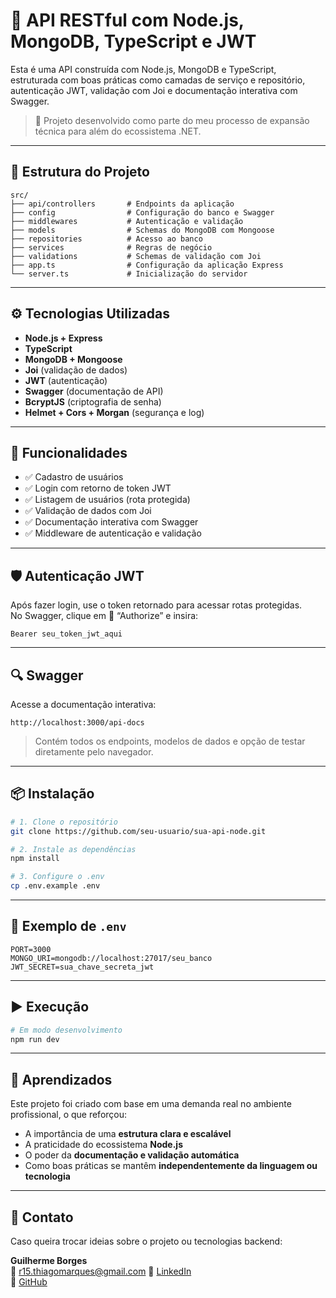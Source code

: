 # 🚀 API RESTful com Node.js, MongoDB, TypeScript e JWT

Esta é uma API construída com Node.js, MongoDB e TypeScript, estruturada com boas práticas como camadas de serviço e repositório, autenticação JWT, validação com Joi e documentação interativa com Swagger.

> 🧠 Projeto desenvolvido como parte do meu processo de expansão técnica para além do ecossistema .NET.

---

## 📁 Estrutura do Projeto

```
src/
├── api/controllers       # Endpoints da aplicação
├── config                # Configuração do banco e Swagger
├── middlewares           # Autenticação e validação
├── models                # Schemas do MongoDB com Mongoose
├── repositories          # Acesso ao banco
├── services              # Regras de negócio
├── validations           # Schemas de validação com Joi
├── app.ts                # Configuração da aplicação Express
└── server.ts             # Inicialização do servidor
```

---

## ⚙️ Tecnologias Utilizadas

- **Node.js + Express**
- **TypeScript**
- **MongoDB + Mongoose**
- **Joi** (validação de dados)
- **JWT** (autenticação)
- **Swagger** (documentação de API)
- **BcryptJS** (criptografia de senha)
- **Helmet + Cors + Morgan** (segurança e log)

---

## 🚧 Funcionalidades

- ✅ Cadastro de usuários
- ✅ Login com retorno de token JWT
- ✅ Listagem de usuários (rota protegida)
- ✅ Validação de dados com Joi
- ✅ Documentação interativa com Swagger
- ✅ Middleware de autenticação e validação

---

## 🛡️ Autenticação JWT

Após fazer login, use o token retornado para acessar rotas protegidas.  
No Swagger, clique em 🔐 “Authorize” e insira:

```
Bearer seu_token_jwt_aqui
```

---

## 🔍 Swagger

Acesse a documentação interativa:

```
http://localhost:3000/api-docs
```

> Contém todos os endpoints, modelos de dados e opção de testar diretamente pelo navegador.

---

## 📦 Instalação

```bash
# 1. Clone o repositório
git clone https://github.com/seu-usuario/sua-api-node.git

# 2. Instale as dependências
npm install

# 3. Configure o .env
cp .env.example .env
```

---

## 🔐 Exemplo de `.env`

```env
PORT=3000
MONGO_URI=mongodb://localhost:27017/seu_banco
JWT_SECRET=sua_chave_secreta_jwt
```

---

## ▶️ Execução

```bash
# Em modo desenvolvimento
npm run dev
```

---

## 🧠 Aprendizados

Este projeto foi criado com base em uma demanda real no ambiente profissional, o que reforçou:

- A importância de uma **estrutura clara e escalável**
- A praticidade do ecossistema **Node.js**
- O poder da **documentação e validação automática**
- Como boas práticas se mantêm **independentemente da linguagem ou tecnologia**

---

## 🤝 Contato

Caso queira trocar ideias sobre o projeto ou tecnologias backend:

**Guilherme Borges**  
📧 r15.thiagomarques@gmail.com
🔗 [LinkedIn](www.linkedin.com/in/thiago-marques-sousa-b22627152)  
🐙 [GitHub](https://github.com/thiagomars)
